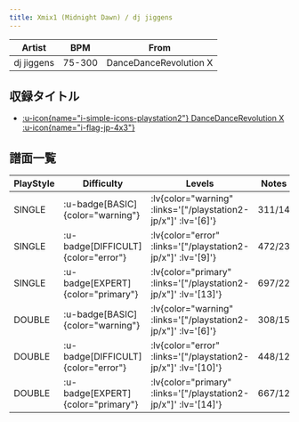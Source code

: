 ```yaml
---
title: Xmix1 (Midnight Dawn) / dj jiggens
---
```


|Artist|BPM|From|
|------|---|----|
|dj jiggens|75-300|DanceDanceRevolution X|

## 収録タイトル

- [ :u-icon{name="i-simple-icons-playstation2"} DanceDanceRevolution X :u-icon{name="i-flag-jp-4x3"} ](/playstation2-jp/x)

## 譜面一覧

|PlayStyle|Difficulty|Levels|Notes|Movie|
|---------|----------|------|-----|-----|
|SINGLE| :u-badge[BASIC]{color="warning"} | :lv{color="warning" :links='["/playstation2-jp/x"]' :lv='[6]'} |311/14||
|SINGLE| :u-badge[DIFFICULT]{color="error"} | :lv{color="error" :links='["/playstation2-jp/x"]' :lv='[9]'} |472/23||
|SINGLE| :u-badge[EXPERT]{color="primary"} | :lv{color="primary" :links='["/playstation2-jp/x"]' :lv='[13]'} |697/22||
|DOUBLE| :u-badge[BASIC]{color="warning"} | :lv{color="warning" :links='["/playstation2-jp/x"]' :lv='[6]'} |308/15||
|DOUBLE| :u-badge[DIFFICULT]{color="error"} | :lv{color="error" :links='["/playstation2-jp/x"]' :lv='[10]'} |448/12||
|DOUBLE| :u-badge[EXPERT]{color="primary"} | :lv{color="primary" :links='["/playstation2-jp/x"]' :lv='[14]'} |667/12||
